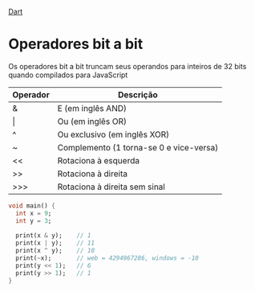 [Dart](https://github.com/leofds/flutter-class/blob/master/dart/dart.md)

# Operadores bit a bit

Os operadores bit a bit truncam seus operandos para inteiros de 32 bits quando compilados para JavaScript

| Operador | Descrição |
| -------- | --------- |
| & |E (em inglês AND) |
| \| | Ou (em inglês OR) |
| ^| Ou exclusivo (em inglês XOR) |
| ~ | Complemento (1 torna-se 0 e vice-versa) |
| << | Rotaciona à esquerda |
| >> | Rotaciona à direita |
| >>> | Rotaciona à direita sem sinal |

```dart
void main() {
  int x = 9;
  int y = 3;
  
  print(x & y);    // 1
  print(x | y);    // 11
  print(x ^ y);    // 10
  print(~x);       // web = 4294967286, windows = -10
  print(y << 1);   // 6
  print(y >> 1);   // 1
}
```
